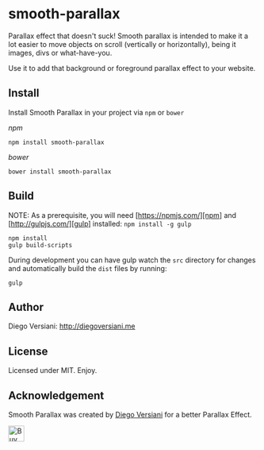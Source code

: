 # smooth-parallax

Parallax effect that doesn't suck! Smooth parallax is intended to make it a lot easier to move objects on scroll (vertically or horizontally), being it images, divs or what-have-you.

Use it to add that background or foreground parallax effect to your website.


## Install

Install Smooth Parallax in your project via `npm` or `bower`

*npm*
```
npm install smooth-parallax
```

*bower*
```
bower install smooth-parallax
```

## Build

NOTE: As a prerequisite, you will need [https://npmjs.com/][npm] and [http://gulpjs.com/][gulp] installed: `npm install -g gulp`

```
npm install
gulp build-scripts
```

During development you can have gulp watch the `src` directory for changes and automatically build the `dist` files by running:

```
gulp
```

## Author

Diego Versiani: http://diegoversiani.me

## License

Licensed under MIT. Enjoy.

## Acknowledgement

Smooth Parallax was created by [Diego Versiani](http://diegoversiani.me) for a better Parallax Effect.

<a href='https://ko-fi.com/A0212ZQ' target='_blank'><img height='32' style='border:0px;height:32px;' src='https://az743702.vo.msecnd.net/cdn/kofi3.png?v=a' border='0' alt='Buy Me a Coffee at ko-fi.com' /></a>